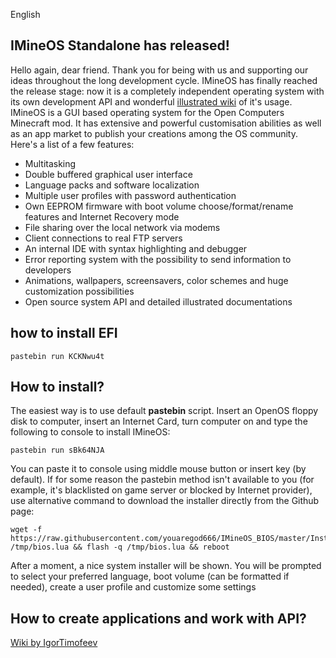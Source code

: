 English

## IMineOS Standalone has released!

Hello again, dear friend. Thank you for being with us and supporting our ideas throughout the long development cycle. IMineOS has finally reached the release stage: now it is a completely independent operating system with its own development API and wonderful [illustrated wiki](https://github.com/IgorTimofeev/MineOS/wiki) of it's usage. 
IMineOS is a GUI based operating system for the Open Computers Minecraft mod. It has extensive and powerful customisation abilities as well as an app market to publish your creations among the OS community.
Here's a list of a few features:

-   Multitasking
-   Double buffered graphical user interface
-   Language packs and software localization
-   Multiple user profiles with password authentication
-   Own EEPROM firmware with boot volume choose/format/rename features and Internet Recovery mode
-   File sharing over the local network via modems
-   Client connections to real FTP servers
-   An internal IDE with syntax highlighting and debugger
-   Error reporting system with the possibility to send information to developers
-   Animations, wallpapers, screensavers, color schemes and huge customization possibilities
-   Open source system API and detailed illustrated documentations

## how to install EFI

	pastebin run KCKNwu4t

## How to install?

The easiest way is to use default **pastebin** script. Insert an OpenOS floppy disk to computer, insert an Internet Card, turn computer on and type the following to console to install IMineOS:

	pastebin run sBk64NJA

You can paste it to console using middle mouse button or insert key (by default). If for some reason the pastebin method isn't available to you (for example, it's blacklisted on game server or blocked by Internet provider), use alternative command to download the installer directly from the Github page:

	wget -f https://raw.githubusercontent.com/youaregod666/IMineOS_BIOS/master/Installer/BIOS.lua /tmp/bios.lua && flash -q /tmp/bios.lua && reboot

After a moment, a nice system installer will be shown. You will be prompted to select your preferred language, boot volume (can be formatted if needed), create a user profile and customize some settings

## How to create applications and work with API?

[Wiki by IgorTimofeev](https://github.com/IgorTimofeev/MineOS/wiki)
